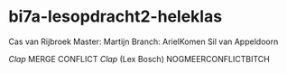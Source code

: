 # bi7a-lesopdracht2-heleklas
Cas van Rijbroek
Master: Martijn
Branch: ArielKomen
Sil van Appeldoorn


*Clap* MERGE CONFLICT *Clap* (Lex Bosch)
NOGMEERCONFLICTBITCH
